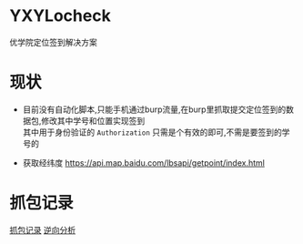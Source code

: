 # YXYLocheck
优学院定位签到解决方案  

# 现状

 - 目前没有自动化脚本,只能手机通过burp流量,在burp里抓取提交定位签到的数据包,修改其中学号和位置实现签到  
其中用于身份验证的 `Authorization` 只需是个有效的即可,不需是要签到的学号的  

 - 获取经纬度 https://api.map.baidu.com/lbsapi/getpoint/index.html  

# 抓包记录
[抓包记录](./抓包记录/抓包数据.md)
[逆向分析](./抓包记录/逆向笔记.md)
